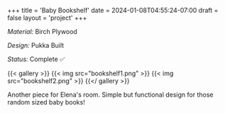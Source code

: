 +++
title = 'Baby Bookshelf'
date = 2024-01-08T04:55:24-07:00
draft = false
layout = 'project'
+++

_Material:_ Birch Plywood

_Design:_ Pukka Built

_Status:_ Complete ✅

<!--more-->

{{< gallery >}}
    {{< img src="bookshelf1.png" >}}
    {{< img src="bookshelf2.png" >}}
{{</ gallery >}}

Another piece for Elena's room. Simple  but functional design for those random sized baby books!

